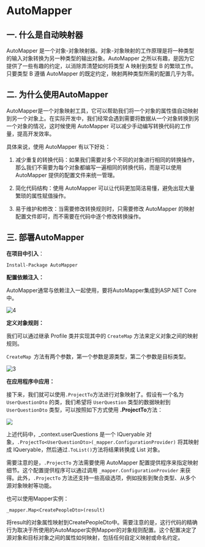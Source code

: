 # AutoMapper

## 一. 什么是自动映射器

AutoMapper 是一个对象-对象映射器。对象-对象映射的工作原理是将一种类型的输入对象转换为另一种类型的输出对象。AutoMapper 之所以有趣，是因为它提供了一些有趣的约定，以消除弄清楚如何将类型 A 映射到类型 B 的繁琐工作。只要类型 B 遵循 AutoMapper 的既定约定，映射两种类型所需的配置几乎为零。

## 二. 为什么使用AutoMapper

AutoMapper是一个对象映射工具，它可以帮助我们将一个对象的属性值自动映射到另一个对象上。在实际开发中，我们经常会遇到需要将数据从一个对象转换到另一个对象的情况，这时候使用 AutoMapper 可以减少手动编写转换代码的工作量，提高开发效率。

具体来说，使用 AutoMapper 有以下好处：

1. 减少重复的转换代码：如果我们需要对多个不同的对象进行相同的转换操作，那么我们不需要为每个对象都编写一遍相同的转换代码，而是可以使用 AutoMapper 提供的配置文件来统一管理。

2. 简化代码结构：使用 AutoMapper 可以让代码更加简洁易懂，避免出现大量繁琐的属性赋值操作。

3. 易于维护和修改：当需要修改转换规则时，只需要修改 AutoMapper 的映射配置文件即可，而不需要在代码中逐个修改转换操作。

## 三. 部署AutoMapper

**在项目中引入**：

```
Install-Package AutoMapper
```

**配置依赖注入：**

AutoMapper通常与依赖注入一起使用，要将AutoMapper集成到ASP.NET Core中。

![4](https://img-blog.csdnimg.cn/5e1b2094cdc84dbb9d6fbc309c163505.png)

**定义对象规则：**

我们可以通过继承 Profile 类并实现其中的 `CreateMap` 方法来定义对象之间的映射规则。

`CreateMap `方法有两个参数，第一个参数是源类型，第二个参数是目标类型。

![3](https://img-blog.csdnimg.cn/65b5313ed5f54a26bb796be0d2534a72.png)

**在应用程序中应用：**

接下来，我们就可以使用`.ProjectTo`方法进行对象映射了。假设有一个名为 `UserQuestionDto` 的类，我们希望将 `UserQuestion` 类型的数据映射到 `UserQuestionDto` 类型，可以按照如下方式使用 **.ProjectTo**方法：

![](/Users/chenhaiyang/Library/Application%20Support/marktext/images/2023-04-13-10-43-04-image.png)

上述代码中，_context.userQuestions 是一个 IQueryable<UserQuestion> 对象，`.ProjectTo<UserQuestionDto>(_mapper.ConfigurationProvider)` 将其映射成 IQueryable<UserQuestionDto>，然后通过`.ToList()`方法将结果转换成 List<UserQuestionDto> 对象。

需要注意的是，`.ProjectTo` 方法需要使用 AutoMapper 配置提供程序来指定映射细节。这个配置提供程序可以通过调用 `_mapper.ConfigurationProvider` 来获得。此外，`.ProjectTo` 方法还支持一些高级选项，例如投影到聚合类型、从多个源对象映射等功能。

也可以使用Mapper实例：

```
_mapper.Map<CreatePeopleDto>(result)
```

将result的对象属性映射到CreatePeopleDto中。需要注意的是，这行代码的精确行为取决于所使用的AutoMapper实例Mapper的对象规则配置。这个配置决定了源对象和目标对象之间的属性如何映射，包括任何自定义映射或命名约定。


